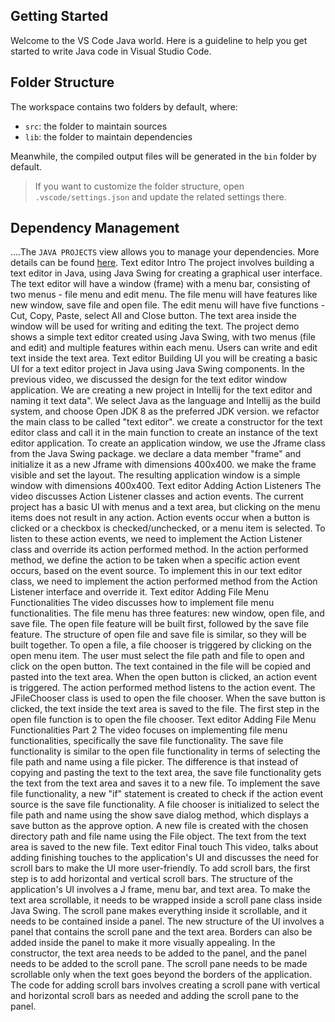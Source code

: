 ## Getting Started

Welcome to the VS Code Java world. Here is a guideline to help you get started to write Java code in Visual Studio Code.

## Folder Structure

The workspace contains two folders by default, where:

- `src`: the folder to maintain sources
- `lib`: the folder to maintain dependencies

Meanwhile, the compiled output files will be generated in the `bin` folder by default.

> If you want to customize the folder structure, open `.vscode/settings.json` and update the related settings there.

## Dependency Management

....The `JAVA PROJECTS` view allows you to manage your dependencies. More details can be found [here](https://github.com/microsoft/vscode-java-dependency#manage-dependencies).
Text editor Intro
The project involves building a text editor in Java, using Java Swing for creating a graphical user interface.
The text editor will have a window (frame) with a menu bar, consisting of two menus - file menu and edit menu.
The file menu will have features like new window, save file and open file.
The edit menu will have five functions - Cut, Copy, Paste, select All and Close button.
The text area inside the window will be used for writing and editing the text.
The project demo shows a simple text editor created using Java Swing, with two menus (file and edit) and multiple features within each menu.
Users can write and edit text inside the text area.
Text editor Building UI
you will be creating a basic UI for a text editor project in Java using Java Swing components.
In the previous video, we discussed the design for the text editor window application.
We are creating a new project in Intellij for the text editor and naming it text data".
We select Java as the language and Intellij as the build system, and choose Open JDK 8 as the preferred JDK version.
we refactor the main class to be called "text editor".
we create a constructor for the text editor class and call it in the main function to create an instance of the text editor application.
To create an application window, we use the Jframe class from the Java Swing package.
we declare a data member "frame" and initialize it as a new Jframe with dimensions 400x400.
we make the frame visible and set the layout.
The resulting application window is a simple window with dimensions 400x400.
Text editor Adding Action Listeners
The video discusses Action Listener classes and action events. The current project has a basic UI with menus and a text area, but clicking on the menu items does not result in any action. Action events occur when a button is clicked or a checkbox is checked/unchecked, or a menu item is selected. To listen to these action events, we need to implement the Action Listener class and override its action performed method. In the action performed method, we define the action to be taken when a specific action event occurs, based on the event source. To implement this in our text editor class, we need to implement the action performed method from the Action Listener interface and override it.
Text editor Adding File Menu Functionalities
The video discusses how to implement file menu functionalities.
The file menu has three features: new window, open file, and save file.
The open file feature will be built first, followed by the save file feature.
The structure of open file and save file is similar, so they will be built together.
To open a file, a file chooser is triggered by clicking on the open menu item.
The user must select the file path and file to open and click on the open button.
The text contained in the file will be copied and pasted into the text area.
When the open button is clicked, an action event is triggered.
The action performed method listens to the action event.
The JFileChooser class is used to open the file chooser.
When the save button is clicked, the text inside the text area is saved to the file.
The first step in the open file function is to open the file chooser.
Text editor Adding File Menu Functionalities Part 2
The video focuses on implementing file menu functionalities, specifically the save file functionality.
The save file functionality is similar to the open file functionality in terms of selecting the file path and name using a file picker.
The difference is that instead of copying and pasting the text to the text area, the save file functionality gets the text from the text area and saves it to a new file.
To implement the save file functionality, a new "if" statement is created to check if the action event source is the save file functionality.
A file chooser is initialized to select the file path and name using the show save dialog method, which displays a save button as the approve option.
A new file is created with the chosen directory path and file name using the File object.
The text from the text area is saved to the new file.
Text editor Final touch
This video, talks about adding finishing touches to the application's UI and discusses the need for scroll bars to make the UI more user-friendly.
To add scroll bars, the first step is to add horizontal and vertical scroll bars. The structure of the application's UI involves a J frame, menu bar, and text area.
To make the text area scrollable, it needs to be wrapped inside a scroll pane class inside Java Swing. The scroll pane makes everything inside it scrollable, and it needs to be contained inside a panel.
The new structure of the UI involves a panel that contains the scroll pane and the text area. Borders can also be added inside the panel to make it more visually appealing.
In the constructor, the text area needs to be added to the panel, and the panel needs to be added to the scroll pane. The scroll pane needs to be made scrollable only when the text goes beyond the borders of the application.
The code for adding scroll bars involves creating a scroll pane with vertical and horizontal scroll bars as needed and adding the scroll pane to the panel.
